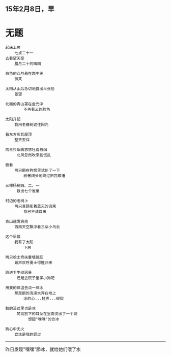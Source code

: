## 15年2月8日，早

# 无题

	起床上房
		七点二十一
	去看望天空
		腊月二十的晴朗
	
	白色的凸月悬在西中天
		微笑
	
	太阳从山后急切地露出半张脸
		张望
	
	北面的青山罩在金光中
			不再看云的脸色
	
	太阳升起
		我用老椿树遮住阳光	          
	
	看东方灰瓦屋顶
		整齐安详

	两三只烟囱悠悠吐着白烟
	     北风忽然吹来些慌乱
	
	俯看
		两只鹅在狗窝里试卧了一下
	    	骄傲阔步地跳过旧瓦矮墙
	
	三棵杨树四、二、一
	     数出七个雀巢
	     	
	村边的老树上
		两只喜鹊衔着蓝天的请柬
			我已不请自来

	青山越发爽亮
		西南天空飘浮着三朵小乌云
			
	这个早晨
		我有了太阳	
			下房
	
	两只哈士奇扶着墙跳跃
		娇声欢呼勇士得胜归来
				
	跑进卫生间思量
	     还是去院子里学小狗吧
	
	用我的体温去浇一块冰
		那是鹅的洗澡水弃在地上
			冰的心...轻声...碎裂
	
	鹅的澡盆里也是冰
	     梵高割下的耳朵在里面烫出了一个洞
	          想起"嘿嘿"的饮冰

	狗心中无火
		饮冰是我的罪过

---
昨日发现"嘿嘿"舔冰，就给她们喂了水
